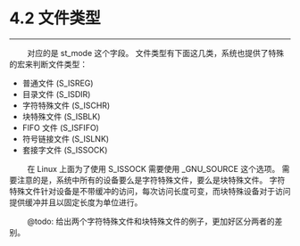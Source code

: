 # 4.2 文件类型
***

&emsp;&emsp;
对应的是 st\_mode 这个字段。
文件类型有下面这几类，系统也提供了特殊的宏来判断文件类型：

+ 普通文件 (S\_ISREG)
+ 目录文件 (S\_ISDIR)
+ 字符特殊文件 (S\_ISCHR)
+ 块特殊文件 (S\_ISBLK)
+ FIFO 文件 (S\_ISFIFO)
+ 符号链接文件 (S\_ISLNK)
+ 套接字文件 (S\_ISSOCK)

&emsp;&emsp;
在 Linux 上面为了使用 S\_ISSOCK 需要使用 \_GNU\_SOURCE 这个选项。
需要注意的是，系统中所有的设备要么是字符特殊文件，要么是块特殊文件。
字符特殊文件针对设备是不带缓冲的访问，每次访问长度可变，而块特殊设备对于访问提供缓冲并且以固定长度为单位进行。

&emsp;&emsp;
@todo: 给出两个字符特殊文件和块特殊文件的例子，更加好区分两者的差别。